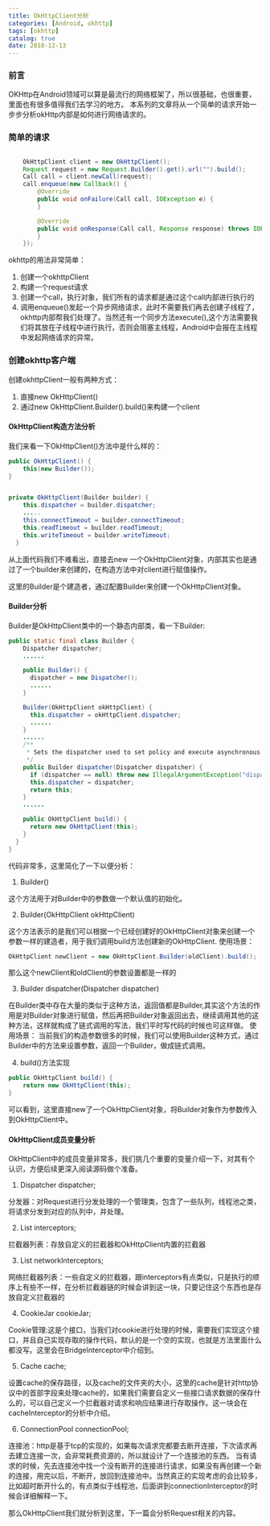 ```yaml
---
title: OkHttpClient分析
categories: [Android, okhttp]
tags: [okhttp]
catalog: true
date: 2018-12-13
---
```

### 前言
OKHttp在Android领域可以算是最流行的网络框架了，所以很基础，也很重要，里面也有很多值得我们去学习的地方。
本系列的文章将从一个简单的请求开始一步步分析okHttp内部是如何进行网络请求的。

### 简单的请求

```java

    OkHttpClient client = new OkHttpClient();
    Request request = new Request.Builder().get().url("").build();
    Call call = client.newCall(request);
    call.enqueue(new Callback() {
        @Override
        public void onFailure(Call call, IOException e) {
        }

        @Override
        public void onResponse(Call call, Response response) throws IOException {
        }
    });
```
okhttp的用法非常简单：
1. 创建一个okhttpClient
2. 构建一个request请求
3. 创建一个call，执行对象，我们所有的请求都是通过这个call内部进行执行的
4. 调用enqueue()发起一个异步网络请求，此时不需要我们再去创建子线程了，okhttp内部帮我们处理了。当然还有一个同步方法execute(),这个方法需要我们将其放在子线程中进行执行，否则会阻塞主线程，Android中会报在主线程中发起网络请求的异常。

### 创建okhttp客户端

创建okhttpClient一般有两种方式：
1. 直接new OkHttpClient()
2. 通过new OkHttpClient.Builder().build()来构建一个client

#### OkHttpClient构造方法分析

我们来看一下OkHttpClient()方法中是什么样的：

```java
public OkHttpClient() {
    this(new Builder());
}
```

```java

private OkHttpClient(Builder builder) {
    this.dispatcher = builder.dispatcher;
    .....
    this.connectTimeout = builder.connectTimeout;
    this.readTimeout = builder.readTimeout;
    this.writeTimeout = builder.writeTimeout;
  }
```

从上面代码我们不难看出，直接去new 一个OkHttpClient对象，内部其实也是通过了一个builder来创建的，在构造方法中对client进行赋值操作。

这里的Builder是个建造者，通过配置Builder来创建一个OkHttpClient对象。

#### Builder分析
Builder是OkHttpClient类中的一个静态内部类，看一下Builder:

```java
public static final class Builder {
    Dispatcher dispatcher;
    ......

    public Builder() {
      dispatcher = new Dispatcher();
      ......
    }

    Builder(OkHttpClient okHttpClient) {
      this.dispatcher = okHttpClient.dispatcher;
      ......
    }
    ......
    /**
     * Sets the dispatcher used to set policy and execute asynchronous requests. Must not be null.
     */
    public Builder dispatcher(Dispatcher dispatcher) {
      if (dispatcher == null) throw new IllegalArgumentException("dispatcher == null");
      this.dispatcher = dispatcher;
      return this;
    }
    ......

    public OkHttpClient build() {
      return new OkHttpClient(this);
    }
  }
}
```
代码非常多，这里简化了一下以便分析：

1. Builder()

这个方法用于对Builder中的参数做一个默认值的初始化。

2. Builder(OkHttpClient okHttpClient)

这个方法表示的是我们可以根据一个已经创建好的OkHttpClient对象来创建一个参数一样的建造者，用于我们调用build方法创建新的OkHttpClient.
使用场景：
```java
OkHttpClient newClient = new OkHttpClient.Builder(oldClient).build();
```
那么这个newClient和oldClient的参数设置都是一样的

3. Builder dispatcher(Dispatcher dispatcher)

在Builder类中存在大量的类似于这种方法，返回值都是Builder,其实这个方法的作用是对Builder对象进行赋值，然后再把Builder对象返回出去，继续调用其他的这种方法，这样就构成了链式调用的写法，我们平时写代码的时候也可这样做。
使用场景：
当前我们的构造参数很多的时候，我们可以使用Builder这种方式，通过Builder中的方法来设置参数，返回一个Builder，做成链式调用。

4. build()方法实现

```java
public OkHttpClient build() {
    return new OkHttpClient(this);
}
```
可以看到，这里直接new了一个OkHttpClient对象，将Builder对象作为参数传入到OkHttpClient中。

#### OkHttpClient成员变量分析

OkHttpClient中的成员变量非常多，我们挑几个重要的变量介绍一下，对其有个认识，方便后续更深入阅读源码做个准备。

1. Dispatcher dispatcher;

分发器：对Request进行分发处理的一个管理类，包含了一些队列，线程池之类，将请求分发到对应的队列中，并处理。

2. List<Interceptor> interceptors;

拦截器列表：存放自定义的拦截器和OkHttpClient内置的拦截器

3. List<Interceptor> networkInterceptors;

网络拦截器列表：一些自定义的拦截器，跟interceptors有点类似，只是执行的顺序上有些不一样，在分析拦截器链的时候会讲到这一块，只要记住这个东西也是存放自定义拦截器的

4. CookieJar cookieJar;

Cookie管理:这是个接口，当我们对cookie进行处理的时候，需要我们实现这个接口，并且自己实现存取的操作代码，默认的是一个空的实现，也就是方法里面什么都没写。这里会在BridgeInterceptor中介绍到。

5. Cache cache;

设置cache的保存路径，以及cache的文件夹的大小，这里的cache是针对http协议中的首部字段来处理cache的，如果我们需要自定义一些接口请求数据的保存什么的，可以自己定义一个拦截器对请求和响应结果进行存取操作。这一块会在cacheInterceptor的分析中介绍。

6. ConnectionPool connectionPool;

连接池：http是基于tcp的实现的，如果每次请求完都要去断开连接，下次请求再去建立连接一次，会非常耗费资源的，所以就设计了一个连接池的东西。
当有请求的时候，先去连接池中找一个没有断开的连接进行请求，如果没有再创建一个新的连接，用完以后，不断开，放回到连接池中。当然真正的实现考虑的会比较多，比如超时断开什么的，有点类似于线程池，后面讲到connectionInterceptor的时候会详细解释一下。

那么OkHttpClient我们就分析到这里，下一篇会分析Request相关的内容。
